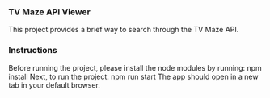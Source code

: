 ### TV Maze API Viewer

This project provides a brief way to search through the TV Maze API.

### Instructions

Before running the project, please install the node modules by running: npm install
Next, to run the project: npm run start
The app should open in a new tab in your default browser.

